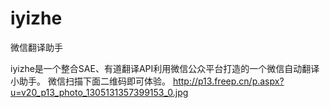 iyizhe
======

微信翻译助手

iyizhe是一个整合SAE、有道翻译API利用微信公众平台打造的一个微信自动翻译小助手。
微信扫描下面二维码即可体验。
http://p13.freep.cn/p.aspx?u=v20_p13_photo_1305131357399153_0.jpg
